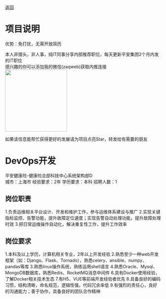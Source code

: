 [返回](../../)

# 项目说明

优势：免打扰，无需开放简历

本人非猎头，非人事，纯IT同事分享内部推荐职位，每天更新平安集团2个月内发的IT职位  
感兴趣的你可以添加我的微信(zaqweb)获取内推连接  
<img src="https://github.com/zaqweb/PA-IT-JOBS/blob/master/WechatICode.jpeg"  height="200" width="200">

如果该信息能帮忙获得更好的发展请为项目点亮Star，转发给有需要的朋友

# DevOps开发
平安健康险-健康险总部科技中心系统架构部D  
城市：上海市 经验要求：2年 学历要求：本科  招聘人数：1

## 岗位职责
1.负责运维相关平台设计、开发和维护工作，参与运维体系建设与推广
2.实现关键指标监控、告警功能，提升故障定位速度；实现告警自动处理功能，提升故障处理时效
3.把日常运维操作自动化，解决重复性工作，提升工作效率

## 岗位要求
1.本科及以上学历，计算机相关专业，2年以上开发经验
2.熟悉至少一种web开发框架（如：Django、Flask、Tornado），熟悉celery、ansible、numpy、pandas等库
3.熟悉linux操作系统，熟练运用shell语言
4.熟悉Oracle、Mysql、MongoDB数据库，熟悉Redis、RocketMQ消息中间件
6.具有Docker使用经验，了解Docker相关技术生态
7.有H5、VUE等前端开发经验者优先
8.具备良好的编码习惯，结构清晰，命名规范，逻辑性强，代码冗余率低
9.有强烈的责任心，良好的沟通能力；善于协作，具备良好的团队合作精神





